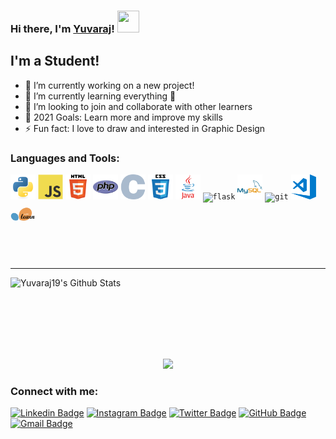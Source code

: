 ### Hi there, I'm [Yuvaraj][website]! <img src="https://raw.githubusercontent.com/TheDudeThatCode/TheDudeThatCode/master/Assets/Hi.gif" width=35 height=35>

## I'm a Student!
- 🔭 I’m currently working on a new project!
- 🌱 I’m currently learning everything 🤣
- 👯 I’m looking to join and collaborate with other learners
- 🥅 2021 Goals: Learn more and improve my skills
- ⚡ Fun fact: I love to draw and interested in Graphic Design

### Languages and Tools:
<code><img height="40" src="https://raw.githubusercontent.com/devicons/devicon/master/icons/python/python-original.svg" title="python"></code>
<code><img height="40" src="https://raw.githubusercontent.com/devicons/devicon/master/icons/javascript/javascript-original.svg" title="javascript"></code>
<code><img height="40" src="https://raw.githubusercontent.com/devicons/devicon/master/icons/html5/html5-original-wordmark.svg" title="html5"></code>
<code><img height="40" src="https://raw.githubusercontent.com/devicons/devicon/master/icons/php/php-original.svg" title="php"></code>
<code><img height="40" src="https://raw.githubusercontent.com/devicons/devicon/master/icons/c/c-original.svg" title="C"></code>
<code><img height="40" src="https://raw.githubusercontent.com/devicons/devicon/master/icons/css3/css3-original-wordmark.svg" title="css"></code>
<code><img height="40" src="https://raw.githubusercontent.com/devicons/devicon/master/icons/java/java-original-wordmark.svg" title="java"></code>
<code><img height="40" src="https://www.vectorlogo.zone/logos/pocoo_flask/pocoo_flask-icon.svg" title="flask"></code>
<code><img height="40" src="https://raw.githubusercontent.com/devicons/devicon/master/icons/mysql/mysql-original-wordmark.svg" title="mysql"></code>
<code><img height="40" src="https://www.vectorlogo.zone/logos/git-scm/git-scm-icon.svg" title="git"></code>
<code><img height="40" src="https://raw.githubusercontent.com/github/explore/80688e429a7d4ef2fca1e82350fe8e3517d3494d/topics/visual-studio-code/visual-studio-code.png" title="vscode"></code>
<code><img height="40" src="https://raw.githubusercontent.com/github/explore/80688e429a7d4ef2fca1e82350fe8e3517d3494d/topics/scikit-learn/scikit-learn.png" title="sklearn"></code>


<br />
<br />

---

<img align="left" alt="Yuvaraj19's Github Stats" src="https://github-readme-stats.vercel.app/api?username=Yuvaraj19&show_icons=true&hide_border=true" /><br>

<br><br><br><br><br>
<p align="center">
<a href = "https://github.com/Yuvaraj19">
  <img src="https://github-readme-stats-aj8vj7k8x.vercel.app/api/top-langs/?username=Yuvaraj19&layout=compact&title_color=000000&icon_color=8ac926&text_color=blue&bg_color=ffffff&card_width=400">
</a>
</p>

### Connect with me:

[![Linkedin Badge](https://img.shields.io/badge/-Yuvaraj%20Peddi-blue?style=flat-circle&logo=Linkedin&logoColor=white&link=https://linkedin.com/in/peddi-yuvaraj-42a9691b2)](https://linkedin.com/in/peddi-yuvaraj-42a9691b2) [![Instagram Badge](https://img.shields.io/badge/-@theyuvaraaj-e02c73?style=flat-circle&labelColor=e02c73&logo=Instagram&logoColor=white&link=https://instagram.com/theyuvaraaj)](https://instagram.com/theyuvaraaj) [![Twitter Badge](https://img.shields.io/badge/-@theyuvaraaj-1ca0f1?style=flat-circle&labelColor=1ca0f1&logo=twitter&logoColor=white&link=https://twitter.com/theyuvaraaj)](https://twitter.com/theyuvaraaj) [![GitHub Badge](https://img.shields.io/badge/-@Yuvaraj19-24292e?style=flat-circle&labelColor=24292e&logo=github&logoColor=white&link=https://github.com/Yuvaraj19)](https://github.com/Yuvaraj19) [![Gmail Badge](https://img.shields.io/badge/-@yuvarajpeddi9-d54b3d?style=flat-circle&labelColor=d54b3d&logo=gmail&logoColor=white&link=mailto:yuvarajpeddi9@gmail.com)](mailto:yuvarajpeddi9@gmail.com)<br />


[website]: https://theyuvaraaj.com
[twitter]: https://twitter.com/theyuvaraaj
[instagram]: https://instagram.com/theyuvaraaj
[linkedin]: https://linkedin.com/in/peddi-yuvaraj-42a9691b2
[facebook]: https://m.facebook.com/yuvaraj.peddi.9?tsid=0.7176546527511161&source=result
